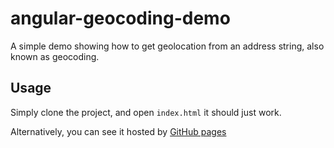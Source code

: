 # angular-geocoding-demo
A simple demo showing how to get geolocation from an address string, also known as geocoding.

## Usage

Simply clone the project, and open `index.html` it should just work.

Alternatively, you can see it hosted by [GitHub pages](http://shakeelmohamed.github.io/angular-geocoding-demo)
